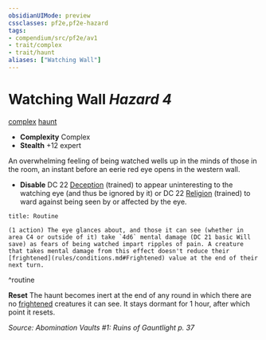 ```yaml
---
obsidianUIMode: preview
cssclasses: pf2e,pf2e-hazard
tags:
- compendium/src/pf2e/av1
- trait/complex
- trait/haunt
aliases: ["Watching Wall"]
---
```

# Watching Wall *Hazard 4*  
[complex](rules/traits/complex.md "Complex Hazard Trait")  [haunt](rules/traits/haunt.md "Haunt Hazard Trait")  

- **Complexity** Complex
- **Stealth** +12 expert  

An overwhelming feeling of being watched wells up in the minds of those in the room, an instant before an eerie red eye opens in the western wall.

- **Disable** DC 22 [Deception](compendium/skills.md#Deception) (trained) to appear uninteresting to the watching eye (and thus be ignored by it) or DC 22 [Religion](compendium/skills.md#Religion) (trained) to ward against being seen by or affected by the eye.  

```ad-pf2-summary
title: Routine

(1 action) The eye glances about, and those it can see (whether in area C4 or outside of it) take `4d6` mental damage (DC 21 basic Will save) as fears of being watched impart ripples of pain. A creature that takes mental damage from this effect doesn't reduce their [frightened](rules/conditions.md#Frightened) value at the end of their next turn.
```
^routine

**Reset** The haunt becomes inert at the end of any round in which there are no [frightened](rules/conditions.md#Frightened) creatures it can see.
It stays dormant for 1 hour, after which point it resets.  

*Source: Abomination Vaults #1: Ruins of Gauntlight p. 37*